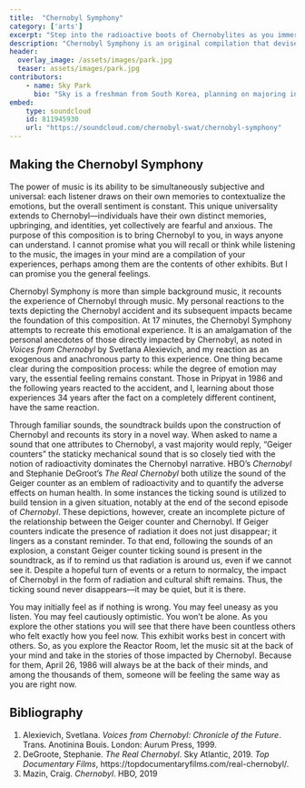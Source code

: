 ```yaml
---
title:  "Chernobyl Symphony"
category: ['arts']
excerpt: "Step into the radioactive boots of Chernobylites as you immerse yourself in the Chernobyl Symphony. "
description: "Chernobyl Symphony is an original compilation that devises the stories from Chernobyl through music. The composition draws on the experiences of Chernobylites, a term referring to individuals affected by Chernobyl, from a variety of primary and secondary sources. Chernobyl Symphony attempts to evoke emotions similar to those felt by the Chernobylites with a mixture of iconic sounds like the ticking geiger counter, and orchestral pieces. "
header:
  overlay_image: /assets/images/park.jpg
  teaser: assets/images/park.jpg
contributors:
    - name: Sky Park
      bio: "Sky is a freshman from South Korea, planning on majoring in Political Science and Economics. He runs for the Swarthmore Men’s Track and Field team, and is also a part of the Swarthmore Mock Trial team."
embed:
    type: soundcloud
    id: 811945930
    url: "https://soundcloud.com/chernobyl-swat/chernobyl-symphony"
---
```


## Making the Chernobyl Symphony

The power of music is its ability to be simultaneously subjective and universal: each listener draws on their own memories to contextualize the emotions, but the overall sentiment is constant. This unique universality extends to Chernobyl—individuals have their own distinct memories, upbringing, and identities, yet collectively are fearful and anxious. The purpose of this composition is to bring Chernobyl to you, in ways anyone can understand. I cannot promise what you will recall or think while listening to the music, the images in your mind are a compilation of your experiences, perhaps among them are the contents of other exhibits. But I can promise you the general feelings. 

Chernobyl Symphony is more than simple background music, it recounts the experience of Chernobyl through music. My personal  reactions to the texts depicting the Chernobyl accident and its subsequent impacts became the foundation of this composition. At 17 minutes, the Chernobyl Symphony attempts to recreate this emotional experience. It is an amalgamation of the personal anecdotes of those directly impacted by Chernobyl, as noted in *Voices from Chernobyl* by Svetlana Alexievich, and my reaction as an exogenous and anachronous party to this experience. One thing became clear during the composition process: while the degree of emotion may vary, the essential feeling remains constant. Those in Pripyat in 1986 and the following years reacted to the accident, and I, learning about those experiences 34 years after the fact on a completely different continent, have the same reaction. 

Through familiar sounds, the soundtrack builds upon the construction of Chernobyl and recounts its story in a novel way. When asked to name a sound that one attributes to Chernobyl, a vast majority would reply, “Geiger counters” the staticky mechanical sound that is so closely tied with the notion of radioactivity dominates the Chernobyl narrative. HBO’s *Chernobyl* and Stephanie DeGroot’s *The Real Chernobyl* both utilize the sound of the Geiger counter as an emblem of radioactivity and to quantify the adverse effects on human health. In some instances the ticking sound is utilized to build tension in a given situation, notably at the end of the second episode of *Chernobyl*. These depictions, however, create an incomplete picture of the relationship between the Geiger counter and Chernobyl. If Geiger counters indicate the presence of radiation it does not just disappear; it lingers as a constant reminder. To that end, following the sounds of an explosion, a constant Geiger counter ticking sound is present in the soundtrack, as if to remind us that radiation is around us, even if we cannot see it. Despite a hopeful turn of events or a return to normalcy, the impact of Chernobyl in the form of radiation and cultural shift remains. Thus, the ticking sound never disappears—it may be quiet, but it is there.

You may initially feel as if nothing is wrong. You may feel uneasy as you listen. You may feel cautiously optimistic. You won’t be alone. As you explore the other stations you will see that there have been countless others who felt exactly how you feel now. This exhibit works best in concert with others. So, as you explore the Reactor Room, let the music sit at the back of your mind and take in the stories of those impacted by Chernobyl. Because for them, April 26, 1986 will always be at the back of their minds, and among the thousands of them, someone will be feeling the same way as you are right now.
    
## Bibliography


<div class="footnotes">
  <ol>
    <li>Alexievich, Svetlana. <em>Voices from Chernobyl: Chronicle of the Future</em>. Trans. Anotinina Bouis. London: Aurum Press, 1999.</li>
    <li>DeGroote, Stephanie. <em>The Real Chernobyl</em>. Sky Atlantic, 2019. <em>Top Documentary Films</em>, https://topdocumentaryfilms.com/real-chernobyl/.</li>
    <li>Mazin, Craig. <em>Chernobyl</em>. HBO, 2019</li>
  </ol>
</div>